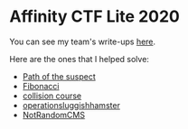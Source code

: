 # Affinity CTF Lite 2020

You can see my team's write-ups [here](https://github.com/Red-Knights-CTF/writeups/tree/master/2020/affinity_ctf_lite).

Here are the ones that I helped solve:
- [Path of the suspect](https://github.com/Red-Knights-CTF/writeups/tree/master/2020/affinity_ctf_lite/Path_of_the_suspect)
- [Fibonacci](https://github.com/Red-Knights-CTF/writeups/tree/master/2020/affinity_ctf_lite/Fibonacci)
- [collision course](https://github.com/Red-Knights-CTF/writeups/tree/master/2020/affinity_ctf_lite/collision_course)
- [operationsluggishhamster](https://github.com/Red-Knights-CTF/writeups/tree/master/2020/affinity_ctf_lite/operationsluggishhamster)
- [NotRandomCMS](https://github.com/Red-Knights-CTF/writeups/tree/master/2020/affinity_ctf_lite/NotRandomCMS)
